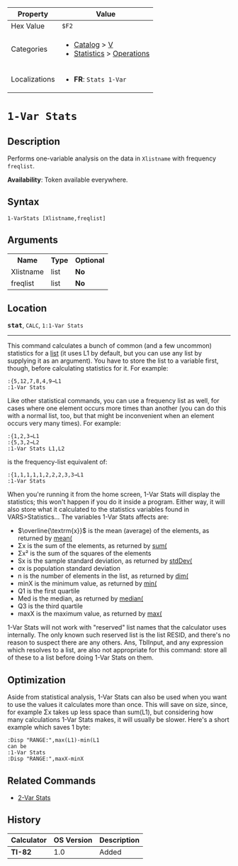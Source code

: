 | Property      | Value |
|---------------|-------|
| Hex Value     | `$F2`|
| Categories    | <ul><li>[Catalog](<../categories/Catalog.md>) > [V](<../categories/Catalog.md#V>)</li><li>[Statistics](<../categories/Statistics.md>) > [Operations](<../categories/Statistics.md#Operations>)</li></ul> |
| Localizations | <ul><li><b>FR</b>: `Stats 1-Var `</li></ul> |

# `1-Var Stats `

## Description
Performs one-variable analysis on the data in `Xlistname` with frequency `freqlist`.


<b>Availability</b>: Token available everywhere.

## Syntax
`1-VarStats [Xlistname,freqlist]`

## Arguments
<table>
<tr><th>Name</th><th>Type</th><th>Optional</th></tr>

<tr><td>Xlistname</td><td>list</td><td><b>No</b></td></tr>

<tr><td>freqlist</td><td>list</td><td><b>No</b></td></tr>

</table>

## Location
<tt><kbd><b>stat</b></kbd></tt>, `CALC`, `1:1-Var Stats`
<hr>

This command calculates a bunch of common (and a few uncommon) statistics for a [list](/lists) (it uses L1 by default, but you can use any list by supplying it as an argument). You have to store the list to a variable first, though, before calculating statistics for it. For example:

```ti-basic
:{5,12,7,8,4,9→L1
:1-Var Stats
```

Like other statistical commands, you can use a frequency list as well, for cases where one element occurs more times than another (you can do this with a normal list, too, but that might be inconvenient when an element occurs very many times). For example:

```ti-basic
:{1,2,3→L1
:{5,3,2→L2
:1-Var Stats L1,L2
```

  
is the frequency-list equivalent of:

```ti-basic
:{1,1,1,1,1,2,2,2,3,3→L1
:1-Var Stats
```

When you're running it from the home screen, 1-Var Stats will display the statistics; this won't happen if you do it inside a program. Either way, it will also store what it calculated to the statistics variables found in VARS>Statistics… The variables 1-Var Stats affects are:

*   $\overline{\textrm{x}}$ is the mean (average) of the elements, as returned by [mean(](/mean)
*   Σx is the sum of the elements, as returned by [sum(](/sum)
*   Σx² is the sum of the squares of the elements
*   Sx is the sample standard deviation, as returned by [stdDev(](/stddev)
*   σx is population standard deviation
*   n is the number of elements in the list, as returned by [dim(](/dim)
*   minX is the minimum value, as returned by [min(](/min)
*   Q1 is the first quartile
*   Med is the median, as returned by [median(](/median)
*   Q3 is the third quartile
*   maxX is the maximum value, as returned by [max(](/max)

1-Var Stats will not work with "reserved" list names that the calculator uses internally. The only known such reserved list is the list RESID, and there's no reason to suspect there are any others. Ans, TblInput, and any expression which resolves to a list, are also not appropriate for this command: store all of these to a list before doing 1-Var Stats on them.

## Optimization

Aside from statistical analysis, 1-Var Stats can also be used when you want to use the values it calculates more than once. This will save on size, since, for example Σx takes up less space than sum(L1), but considering how many calculations 1-Var Stats makes, it will usually be slower. Here's a short example which saves 1 byte:

```ti-basic
:Disp "RANGE:",max(L1)-min(L1
can be
:1-Var Stats
:Disp "RANGE:",maxX-minX
```

## Related Commands

*   [2-Var Stats](/2-var-stats)

## History
| Calculator | OS Version | Description |
|------------|------------|-------------|
| <b>TI-82</b> | 1.0 | Added |



